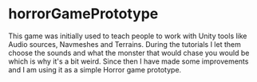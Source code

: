 # horrorGamePrototype
This game was initially used to teach people to work with Unity tools like Audio sources, Navmeshes and Terrains. 
During the tutorials I let them choose the sounds and what the monster that would chase you would be which is why it's a bit weird. 
Since then I have made some improvements and I am using it as a simple Horror game prototype.

